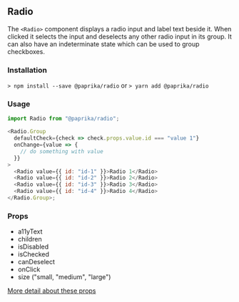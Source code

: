 ## Radio

The `<Radio>` component displays a radio input and label text beside it. When clicked it selects the input and deselects any other radio input in its group. It can also have an indeterminate state which can be used to group checkboxes.

### Installation

`> npm install --save @paprika/radio`
or
`> yarn add @paprika/radio`

### Usage

```js
import Radio from "@paprika/radio";

<Radio.Group
  defaultCheck={check => check.props.value.id === "value 1"}
  onChange={value => {
    // do something with value
  }}
>
  <Radio value={{ id: "id-1" }}>Radio 1</Radio>
  <Radio value={{ id: "id-2" }}>Radio 2</Radio>
  <Radio value={{ id: "id-3" }}>Radio 3</Radio>
  <Radio value={{ id: "id-4" }}>Radio 4</Radio>
</Radio.Group>;
```

### Props

- a11yText
- children
- isDisabled
- isChecked
- canDeselect
- onClick
- size ("small, "medium", "large")

[More detail about these props](https://github.com/acl-services/paprika/blob/master/packages/Checkbox/src/Radio.js)
